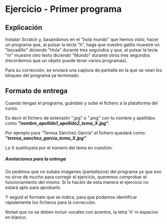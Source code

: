 # Ejercicio - Primer programa

## Explicación
Instalar Scratch y, basándonos en el "hola mundo" que hemos visto, hacer un programa que, al pulsar la tecla "h", haga que nuestro gatito muestre un "bocadillo" diciendo "Hola" durante tres segundos y que, al pulsar la tecla "m" muestre otro texto diciendo "Mundo" durante otros tres segundos (recordemos que un objeto puede tener varios programas).

Para su corrección, se enviará una captura de pantalla en la que se vean los bloques del programa ya terminado.

## Formato de entrega
Cuando tengas el programa, guárdalo y sube el fichero a la plataforma del curso. 

Es decir el fichero de extensión ".jpg" o ".png" con tu nombre y apellidos como ***"nombre_apellido1_apellido2_tema_X.jpg"***.

Por ejemplo para "Teresa Sánchez García" el fichero quedará como:
***"teresa_sanchez_garcia_tema_X.jpg"***

La X sustitúyela por el número del tema en cuestión.

##### Anotaciones para la entrega
Os pedimos que no subáis imágenes (pantallazos) del programa ya que eso no sirve de mucho para corregir el ejercicio, queremos comprobar el funcionamiento del mismo. Si lo hacéis de esta manera el ejercicio no estará apto para aprobarlo.

Y seguid el formato que se indica, para que podamos identificar rápidamente los ficheros para la corrección.

Notad que no se deben incluir vocales con acentos, la letra 'ñ' ni espacios en blanco.
